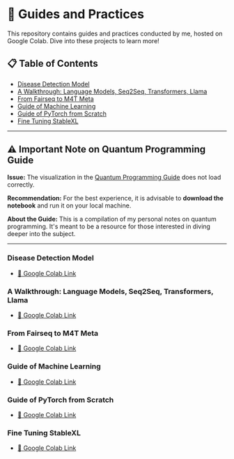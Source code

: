 # 📘 Guides and Practices

This repository contains guides and practices conducted by me, hosted on Google Colab. Dive into these projects to learn more!

## 📋 Table of Contents
- [Disease Detection Model](#disease-detection-model)
- [A Walkthrough: Language Models, Seq2Seq, Transformers, Llama](#a-walkthrough-language-models-seq2seq-transformers-llama)
- [From Fairseq to M4T Meta](#from-fairseq-to-m4t-meta)
- [Guide of Machine Learning](#guide-of-machine-learning)
- [Guide of PyTorch from Scratch](#guide-of-pytorch-from-scratch)
- [Fine Tuning StableXL](#fine-tuning-stablexl)

---


## ⚠️ Important Note on Quantum Programming Guide

**Issue:** The visualization in the [Quantum Programming Guide](#[QUANTUM_PROGRAMMING_QISKIT.ipynb](https://github.com/rubensolano2/GUIDES-AND-PRACTICES/blob/main/QUANTUM_PROGRAMMING_QISKIT.ipynb)) does not load correctly.

**Recommendation:** For the best experience, it is advisable to **download the notebook** and run it on your local machine.

**About the Guide:** This is a compilation of my personal notes on quantum programming. It's meant to be a resource for those interested in diving deeper into the subject.

---

### Disease Detection Model
- [🔗 Google Colab Link](https://colab.research.google.com/drive/1JTMUomC9S0-zVhhz09Z0Yxhrao-lE24x?usp=sharing)

### A Walkthrough: Language Models, Seq2Seq, Transformers, Llama
- [🔗 Google Colab Link](https://colab.research.google.com/drive/1hV0_H4wOE-8qKSYXa-ayQ0sipxRzHmTp?usp=sharing)

### From Fairseq to M4T Meta
- [🔗 Google Colab Link](https://colab.research.google.com/drive/1hV0_H4wOE-8qKSYXa-ayQ0sipxRzHmTp?usp=sharing)

### Guide of Machine Learning
- [🔗 Google Colab Link](https://colab.research.google.com/drive/1ssxmERNyfN6wwNIXSWkbc2ehOP_83U56?usp=sharing)

### Guide of PyTorch from Scratch
- [🔗 Google Colab Link](https://colab.research.google.com/drive/1xwVkDEZLNoQYTdmymQJXZtQYEyHCeZin?usp=sharing)

### Fine Tuning StableXL
- [🔗 Google Colab Link](https://colab.research.google.com/drive/1as25o7FFAfJg9e82oY1ogjMPRmuQwYfG?usp=sharing)
